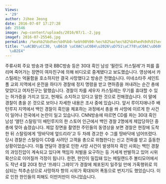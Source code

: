 ```yaml
---
Views:
- '29'
author: Jihee Jeong
date: 2016-07-07 17:27:28
id: 25546
image: /wp-content/uploads/2016/07/1.-2.jpg
imagef: 2016-07-25546.jpg
permalink: /%ea%b2%bd%ec%b0%b0-%eb%98%90-%ec%82%ac%ec%82%b4%ed%9d%91%ec%9d%b8%ec%82%ac%ed%9a%8c-%eb%bf%94%eb%82%ac%eb%8b%a4/
title: "\uACBD\uCC30, \uB610 \uC0AC\uC0B4\u2026\uD751\uC778\uC0AC\uD68C \uBFD4\uB0AC\
  \uB2E4"
---
```


주류사회 주요 방송과 영국 BBC방송 등은 30대 흑인 남성 ‘필란도 카스틸레’가 피를 흘리며 죽어가는 장면이 여자친구에 의해 비디오로 중계됐다고 보도했습니다. 영상에서 카스틸레는 억울함을 호소하지만 결국 사망했다고 방송은 전했습니다. 미네소타주 세인트폴 교외 지역에서 운전을 하다가 경찰에 정지 명령을 받고 면허증을 꺼내려는 순간 총에 맞았다고 여자친구는 말했습니다. 경찰이 차를 세우자 카스틸레는 무기를 휴대할 수 있는 허가증을 가지고 있고, 현재도 소지하고 있다고 말한 것으로 전해졌습니다. 이 말에 경찰이 총을 쏜 것으로 보이나 자세한 내용은 조사 중에 있습니다. 앞서 루이지애나주 배턴루지 지역에서 백인 경찰이 흑인을 체포하는 과정에서 총을 쏴 사망에 이르게 한 사건이 일어나 전국에서 논란이 일고 있습니다. CNN방송에 따르면 CD를 파는 30대 흑인 남성 ‘앨턴 스탈링’이 배턴루지의 한 스토어 인근에서 백인 경찰 2명에게 제압당하던 중 총에 맞아 숨졌습니다. 제압 장면을 촬영한 주민들의 동영상을 보면 경찰은 현장에 도착한 뒤 스탈링에게 ‘땅바닥에 엎드리라’고 두 차례 경고한 수 그를 땅바닥에 넘어뜨렸다. 당시 경찰은 스탈링이 CD를 사려던 고객을 총으로 위협한다는 신고 전화를 받고 출동한 상황이었습니다. 이틀 연달아 경찰로 인한 사망 사건이 발생하자 흑인 사회는 백인 경찰의 과잉진압이 계속되고 있다며 책임자 처벌을 요구하는 등 거세게 반발하고 있어 시위 확산으로 이어질까 걱정이 됩니다. 한편, 한인이 밀집돼 있는 메릴랜드주 볼티모어에서도 작년 4월 20대 청년 ‘프레디 그레이’가 경찰에 체포된지 일주일 만에 가혹행위로 의심되는 척추손상으로 사망하자 항의 시위가 확대되어 폭동으로 번지기도 했었습니다. 이로 인한 한인들의 피해도 이만저만이 아니었습니다.